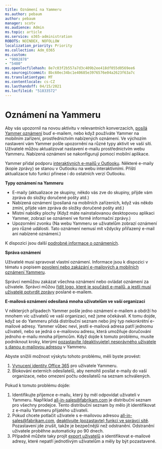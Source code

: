 ```yaml
---
title: Oznámení na Yammeru
ms.author: pebaum
author: pebaum
manager: scotv
ms.audience: Admin
ms.topic: article
ms.service: o365-administration
ROBOTS: NOINDEX, NOFOLLOW
localization_priority: Priority
ms.collection: Adm_O365
ms.custom:
- "9002878"
- "5480"
ms.openlocfilehash: 8e7c03f2b557a7d3c409b2ee418df055d0569ee6
ms.sourcegitcommit: 8bc60ec34bc1e40685e3976576e04a2623f63a7c
ms.translationtype: MT
ms.contentlocale: cs-CZ
ms.lasthandoff: 04/15/2021
ms.locfileid: "51833572"
---
```

# <a name="notifications-in-yammer"></a>Oznámení na Yammeru

Aby vás upozornil na novou aktivitu v relevantních konverzacích, [posílá Yammer oznámení](https://support.microsoft.com/en-gb/office/enable-or-disable-yammer-email-and-phone-notifications-93e530e0-189f-4768-8f28-7683d48cc996) buď e-mailem, nebo když používáte Yammer na mobilním zařízení, prostřednictvím nabízených oznámení. Ve výchozím nastavení vám Yammer pošle upozornění na různé typy aktivit ve vaší síti. Uživatelé můžou aktualizovat nastavení e-mailu prostřednictvím webu Yammeru. Nabízená oznámení se nakonfigurují pomocí mobilní aplikace. 

Yammer přidal podporu [interaktivních e-mailů v Outlooku](https://techcommunity.microsoft.com/t5/outlook-blog/interactive-yammer-emails-in-outlook-on-the-web-are-here/ba-p/1209420). Některé e-maily (kopie zprávy) se stanou v Outlooku na webu interaktivními. Příští aktualizace tuto funkci přinese i do ostatních verzí Outlooku.

**Typy oznámení na Yammeru**

- E-maily (aktualizace ze skupiny, někdo vás zve do skupiny, přijde vám zpráva do složky doručené pošty atd.)
- Nabízená oznámení (posílaná na mobilních zařízeních, když vás někdo zmíní, přijde vám zpráva do složky doručené pošty atd.)
- Místní nabídky plochy (Když máte nainstalovanou desktopovou aplikaci Yammer, zobrazí se oznámení ve formě informační zprávy.)
- Upozornění zvonku (Na webu Yammeru se uživatelům zobrazí oznámení pro různé události. Tato oznámení nemusí mít vždycky přiřazený e-mail ani nabízené oznámení.)

K dispozici jsou další [podrobné informace o oznámeních](https://support.microsoft.com/en-gb/office/enable-or-disable-yammer-email-and-phone-notifications-93e530e0-189f-4768-8f28-7683d48cc996).

**Správa oznámení**

Uživatelé musí spravovat vlastní oznámení. Informace jsou k dispozici v tématu s popisem [povolení nebo zakázání e-mailových a mobilních oznámení Yammeru](https://support.microsoft.com/en-gb/office/enable-or-disable-yammer-email-and-phone-notifications-93e530e0-189f-4768-8f28-7683d48cc996). 

Správci nemůžou zakázat všechna oznámení nebo ovládat oznámení za uživatele. Správci můžou [řídit logo, které je součástí e-mailů, a jestli musí uživatelé potvrdit zprávy](https://docs.microsoft.com/yammer/configure-your-yammer-network/configure-email-and-yammer) poslané e-mailem.

**E-mailová oznámení odesílaná mnoha uživatelům ve vaší organizaci**

V některých případech Yammer pošle jedno oznámení e-mailem a obdrží ho mnohem víc uživatelů ve vaší organizaci, než jsme očekávali. K tomu dojde, když se do Yammeru přidá distribuční seznam nebo jiný typ nekonkrétní e-mailové adresy. Yammer vůbec neví, jestli e-mailová adresa patří jednomu uživateli, nebo se jedná o e-mailovou adresu, která umožňuje doručování jednoho e-mailu mnoha příjemcům. Když dojde k tomuto problému, musíte podniknout kroky, kterými [pozastavíte (deaktivujete) nesprávného uživatele s danou e-mailovou adresou](https://docs.microsoft.com/yammer/manage-yammer-users/add-block-or-remove-users#remove-users) v Yammeru. 

Abyste snížili možnost výskytu tohoto problému, měli byste provést:

1. [Vynucení identity Office 365](https://docs.microsoft.com/yammer/configure-your-yammer-network/enforce-office-365-identity) pro uživatele Yammeru.
2. Blokování externích odesílatelů, aby nemohli posílat e-maily do vaší organizace, nebo omezení počtu odesílatelů na seznam schválených.

Pokud k tomuto problému dojde:

1. Identifikujte příjemce e-mailu, který by měl odpovídat uživateli v Yammeru. Například all-in-sales@fabrikam.com je distribuční seznam pro všechny prodejce. Tento distribuční seznam by mělo jít identifikovat z e-mailu Yammeru přijatého uživateli.
2. Pokud chcete potlačit uživatele s e-mailovou adresou all-in-sales@fabrikam.com, [deaktivujte (pozastavte) funkci ve správci sítě](https://docs.microsoft.com/yammer/manage-yammer-users/add-block-or-remove-users#remove-users). Pozastavení jde zrušit, takže je bezpečnější než odstranění. Odstranění uživatele proběhne automaticky po 90 dnech.
3. Případně můžete taky projít [export uživatelů](https://docs.microsoft.com/yammer/manage-security-and-compliance/export-yammer-enterprise-data#ExportUsers) a identifikovat e-mailové adresy, které nepatří jednotlivým uživatelům a měly by být pozastavené.
